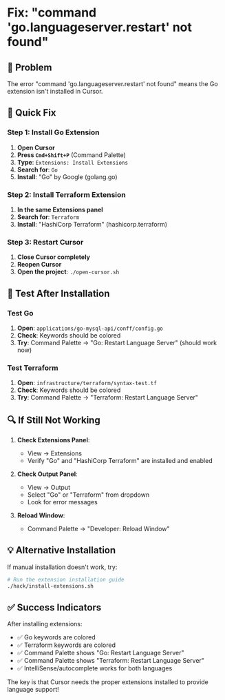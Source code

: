 # Fix: "command 'go.languageserver.restart' not found"

## 🚨 **Problem**
The error "command 'go.languageserver.restart' not found" means the Go extension isn't installed in Cursor.

## 🔧 **Quick Fix**

### **Step 1: Install Go Extension**
1. **Open Cursor**
2. **Press `Cmd+Shift+P`** (Command Palette)
3. **Type**: `Extensions: Install Extensions`
4. **Search for**: `Go`
5. **Install**: "Go" by Google (golang.go)

### **Step 2: Install Terraform Extension**
1. **In the same Extensions panel**
2. **Search for**: `Terraform`
3. **Install**: "HashiCorp Terraform" (hashicorp.terraform)

### **Step 3: Restart Cursor**
1. **Close Cursor completely**
2. **Reopen Cursor**
3. **Open the project**: `./open-cursor.sh`

## 🧪 **Test After Installation**

### **Test Go**
1. **Open**: `applications/go-mysql-api/conff/config.go`
2. **Check**: Keywords should be colored
3. **Try**: Command Palette → "Go: Restart Language Server" (should work now)

### **Test Terraform**
1. **Open**: `infrastructure/terraform/syntax-test.tf`
2. **Check**: Keywords should be colored
3. **Try**: Command Palette → "Terraform: Restart Language Server"

## 🔍 **If Still Not Working**

1. **Check Extensions Panel**:
   - View → Extensions
   - Verify "Go" and "HashiCorp Terraform" are installed and enabled

2. **Check Output Panel**:
   - View → Output
   - Select "Go" or "Terraform" from dropdown
   - Look for error messages

3. **Reload Window**:
   - Command Palette → "Developer: Reload Window"

## 💡 **Alternative Installation**

If manual installation doesn't work, try:
```bash
# Run the extension installation guide
./hack/install-extensions.sh
```

## ✅ **Success Indicators**

After installing extensions:
- ✅ Go keywords are colored
- ✅ Terraform keywords are colored
- ✅ Command Palette shows "Go: Restart Language Server"
- ✅ Command Palette shows "Terraform: Restart Language Server"
- ✅ IntelliSense/autocomplete works for both languages

The key is that Cursor needs the proper extensions installed to provide language support!


